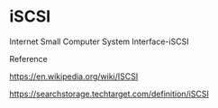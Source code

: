 # iSCSI

Internet Small Computer System Interface-iSCSI

Reference

https://en.wikipedia.org/wiki/ISCSI

https://searchstorage.techtarget.com/definition/iSCSI
